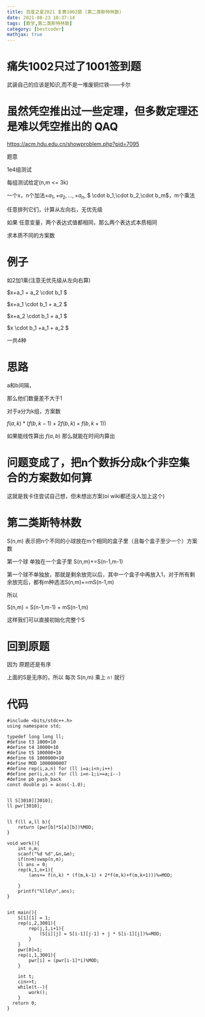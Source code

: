 ```yaml
---
title: 百度之星2021 复赛1002题 (第二类斯特林数)
date: 2021-08-23 10:37:14
tags: [数学,第二类斯特林数]
category: [bestcoder]
mathjax: true
---
```


# 痛失1002只过了1001签到题

武装自己的应该是知识,而不是一堆废铜烂铁——卡尔

# 虽然凭空推出过一些定理，但多数定理还是难以凭空推出的 QAQ

https://acm.hdu.edu.cn/showproblem.php?pid=7095

题意

1e4组测试

每组测试给定(n,m <= 3k)

一个x，n个加法$+a_1,+a_2,...,+a_n$, $ \cdot b_1,\cdot b_2,\cdot b_m$，m个乘法

任意排列它们，计算从左向右，无优先级

如果 任意变量，两个表达式值都相同，那么两个表达式本质相同

求本质不同的方案数

# 例子

如2加1乘(注意无优先级从左向右算)

$x+a_1 + a_2 \cdot b_1 $

$x+a_1 \cdot b_1 + a_2 $

$x+a_2 \cdot b_1 + a_1 $

$x \cdot b_1 +a_1 + a_2 $

一共4种

# 思路

a和b间隔，

那么他们数量差不大于1

对于a分为k组，方案数

$f(a,k) * (f(b,k-1)+2f(b,k)+f(b,k+1))$

如果能线性算出 $f(a,b)$ 那么就能在时间内算出

# 问题变成了，把n个数拆分成k个非空集合的方案数如何算

这就是我卡住尝试自己想，但未想出方案(oi wiki都还没人加上这个)

# 第二类斯特林数

S(n,m) 表示把n个不同的小球放在m个相同的盒子里（且每个盒子至少一个）方案数

第一个球 单独在一个盒子里 S(n,m)+=S(n-1,m-1)

第一个球不单独放，那就是剩余放完以后，其中一个盒子中再放入1，对于所有剩余放完后，都有m种选法S(n,m)+=mS(n-1,m)

所以

S(n,m) = S(n-1,m-1) + mS(n-1,m)

这样我们可以直接初始化完整个S

# 回到原题

因为 原题还是有序

上面的S是无序的，所以 每次 S(n,m) 乘上 `n!` 就行

# 代码

```cplusplus
#include <bits/stdc++.h>
using namespace std;

typedef long long ll;
#define t3 1000+10
#define t4 10000+10
#define t5 100000+10
#define t6 1000000+10
#define MOD 1000000007
#define rep(i,a,n) for (ll i=a;i<n;i++)
#define per(i,a,n) for (ll i=n-1;i>=a;i--)
#define pb push_back
const double pi = acos(-1.0);


ll S[3010][3010];
ll pwr[3010];


ll f(ll a,ll b){
    return (pwr[b]*S[a][b])%MOD;
}

void work(){
    int n,m;
    scanf("%d %d",&n,&m);
    if(n>m)swap(n,m);
    ll ans = 0;
    rep(k,1,n+1){
        (ans+= f(n,k) * (f(m,k-1) + 2*f(m,k)+f(m,k+1)))%=MOD;

    }
    printf("%lld\n",ans);
}


int main(){
    S[1][1] = 1;
    rep(i,2,3001){
        rep(j,1,i+1){
            (S[i][j] = S[i-1][j-1] + j * S[i-1][j])%=MOD;
        }
    }
    pwr[0]=1;
    rep(i,1,3001){
        pwr[i] = (pwr[i-1]*i)%MOD;
    }

    int t;
    cin>>t;
    while(t--){
        work();
    }
  return 0;
}


```







